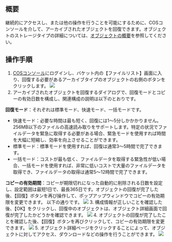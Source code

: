 ## 概要
継続的にアクセスし、または他の操作を行うことを可能にするために、COSコンソールを介して、アーカイブされたオブジェクトを回復できます。オブジェクトのストレージタイプの詳細については、[オブジェクトの概要](https://cloud.tencent.com/document/product/436/13324)を参照してください。

## 操作手順

1. [COSコンソール](https://console.cloud.tencent.com/cos5)にログインし、バケット内の【ファイルリスト】画面に入り、回復する必要があるアーカイブタイプのオブジェクトの右側のボタンをクリックします。
   ![](https://main.qcloudimg.com/raw/fd4446d3d241cb8f4659684cce552b8b.png)
2. アーカイブされたオブジェクトを回復するダイアログで、回復モードとコピーの有効日数を構成し、関連構成の説明は以下のとおりです。

 **回復モード**：それぞれは標準モード、快速モード、一括モードです。
 - 快速モード：必要な時間は最も短く、回復には1～5分しかかかりません。256MB以下のファイルの高速読み取りをサポートします。特定の状況でファイルデータを緊急に取得する必要がある場合、緊急モードを使用すれば時間を大幅に短縮し、効率を向上させることができます。
 - 標準モード：標準モードを使用すれば、回復は通常3～5時間で完了できます。
 - 一括モード：コストが最も低く、ファイルデータを取得する緊急性が低い場合、一括モードを使用すれば、非常に低いコストで大量のファイルデータを取得でき、ファイルデータの取得は通常5～12時間で完了できます。

 **コピーの有効期間**：コピーが期限切れになった自動的に削除される日数を設定し、設定範囲は最短1日で、最長365日です。オブジェクトの回復が完了した後、【回復】ボタンを再び操作して、ポップアップウィンドウでコピーの有効期限を変更できます。
 以下の通りです。
   ![](https://main.qcloudimg.com/raw/173477cfee076e3cde26d14c32a17e72.png)
3. 構成情報が正しいことを確認した後、【OK】をクリックし、回復中のオブジェクトは、オブジェクト詳細画面で回復が完了したかどうかを確認できます。
   ![](https://main.qcloudimg.com/raw/7bd75b53146d461d90c96ab8b551cf98.png)
4. オブジェクトの回復が完了したことを確認した後、【回復】ボタンを再びクリックして、コピーの有効期限を変更できます。
   ![](https://main.qcloudimg.com/raw/6040881cea35465ccd83035a8daaf510.png)
5. オブジェクト詳細ページをクリックすることによって、オブジェクトに対してアクセス、ダウンロードなどの操作を行うことができます。
   ![](https://main.qcloudimg.com/raw/bd28ea4f910aaaec834c8719f7b17879.png)
